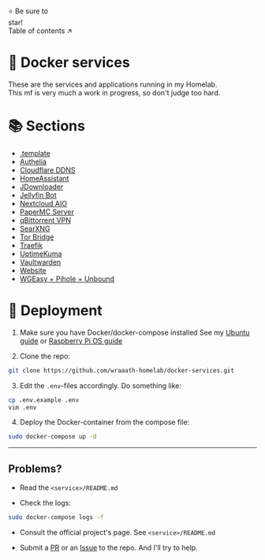 ⭐ Be sure to star!                                                                   Table of contents ↗️

# 🐳 Docker services
These are the services and applications running in my Homelab. \
This mf is very much a work in progress, so don't judge too hard.

# 📚 Sections
* [.template](.template/)
* [Authelia](authelia/)
* [Cloudflare DDNS](cloudflare-ddns/)
* [HomeAssistant](homeassistant/)
* [JDownloader](jdownloader/)
* [Jellyfin Bot](jellyfin-bot/)
* [Nextcloud AIO](nextcloud-aio/)
* [PaperMC Server](papermc-server/)
* [qBittorrent VPN](qbittorrent-vpn/)
* [SearXNG](searxng/)
* [Tor Bridge](tor-bridge/)
* [Traefik](traefik/)
* [UptimeKuma](uptimekuma/)
* [Vaultwarden](vaultwarden/)
* [Website](website/)
* [WGEasy + Pihole + Unbound](wgeasy-pihole-unbound/)

# 🚀 Deployment
1. Make sure you have Docker/docker-compose installed
See my [Ubuntu guide](https://github.com/wraaath-homelab/docker-services/wiki/Docker#ubuntu-install-compose-v2) or [Raspberry Pi OS guide](https://github.com/wraaath-homelab/docker-services/wiki/Docker#raspberry-pi-os-install-compose-v2)

2. Clone the repo:
```bash
git clone https://github.com/wraaath-homelab/docker-services.git
```

3. Edit the `.env`-files accordingly. Do something like:
```bash
cp .env.example .env
vim .env
```

4. Deploy the Docker-container from the compose file:
```bash
sudo docker-compose up -d
```

---

## Problems?
* Read the `<service>/README.md`

* Check the logs:
```bash
sudo docker-compose logs -f
```

* Consult the official project's page. See `<service>/README.md`

* Submit a [PR](https://github.com/wraaath-homelab/docker-services/pulls) or an [Issue](https://github.com/wraaath-homelab/docker-services/issues) to the repo. And I'll try to help.
